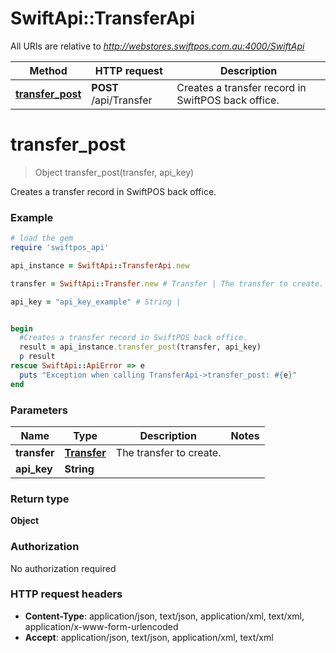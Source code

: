 # SwiftApi::TransferApi

All URIs are relative to *http://webstores.swiftpos.com.au:4000/SwiftApi*

Method | HTTP request | Description
------------- | ------------- | -------------
[**transfer_post**](TransferApi.md#transfer_post) | **POST** /api/Transfer | Creates a transfer record in SwiftPOS back office.


# **transfer_post**
> Object transfer_post(transfer, api_key)

Creates a transfer record in SwiftPOS back office.

### Example
```ruby
# load the gem
require 'swiftpos_api'

api_instance = SwiftApi::TransferApi.new

transfer = SwiftApi::Transfer.new # Transfer | The transfer to create.

api_key = "api_key_example" # String | 


begin
  #Creates a transfer record in SwiftPOS back office.
  result = api_instance.transfer_post(transfer, api_key)
  p result
rescue SwiftApi::ApiError => e
  puts "Exception when calling TransferApi->transfer_post: #{e}"
end
```

### Parameters

Name | Type | Description  | Notes
------------- | ------------- | ------------- | -------------
 **transfer** | [**Transfer**](Transfer.md)| The transfer to create. | 
 **api_key** | **String**|  | 

### Return type

**Object**

### Authorization

No authorization required

### HTTP request headers

 - **Content-Type**: application/json, text/json, application/xml, text/xml, application/x-www-form-urlencoded
 - **Accept**: application/json, text/json, application/xml, text/xml



